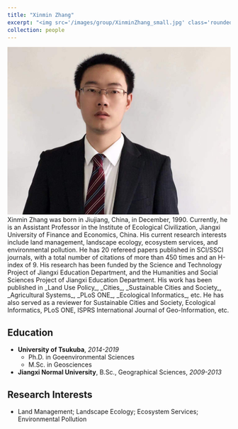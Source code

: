 ```yaml
---
title: "Xinmin Zhang"
excerpt: "<img src='/images/group/XinminZhang_small.jpg' class='rounded-corners'><br/>Principle Investigator"
collection: people
---
```

<img src='/images/group/XinminZhang.jpg' class='rounded-corners'>
<br/>Xinmin Zhang was born in Jiujiang, China, in December, 1990. Currently, he is an Assistant Professor in the Institute of Ecological Civilization, Jiangxi University of Finance and Economics, China. His current research interests include land management, landscape ecology, ecosystem services, and environmental pollution. He has 20 refereed papers published in SCI/SSCI journals, with a total number of citations of more than 450 times and an H-index of 9. His research has been funded by the Science and Technology Project of Jiangxi Education Department, and the Humanities and Social Sciences Project of Jiangxi Education Department. His work has been published in _Land Use Policy_, _Cities_, _Sustainable Cities and Society_, _Agricultural Systems_, _PLoS ONE_, _Ecological Informatics_, etc. He has also served as a reviewer for Sustainable Cities and Society, Ecological Informatics, PLoS ONE, ISPRS International Journal of Geo-Information, etc.<br/>

## Education
* **University of Tsukuba**, _2014-2019_
  * Ph.D. in Goeenvironmental Sciences
  * M.Sc. in Geosciences
* **Jiangxi Normal University**, B.Sc., Geographical Sciences, _2009-2013_

## Research Interests
  * Land Management; Landscape Ecology; Ecosystem Services; Environmental Pollution
